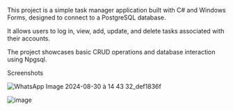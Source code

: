 This project is a simple task manager application built with C# and Windows Forms, designed to connect to a PostgreSQL database.

It allows users to log in, view, add, update, and delete tasks associated with their accounts.

The project showcases basic CRUD operations and database interaction using Npgsql.

Screenshots

![WhatsApp Image 2024-08-30 à 14 43 32_def1836f](https://github.com/user-attachments/assets/5fb70357-101d-465e-9a41-c934c53afd43)



![image](https://github.com/user-attachments/assets/9340285a-00e1-4188-99e0-a378cea0ac84)



